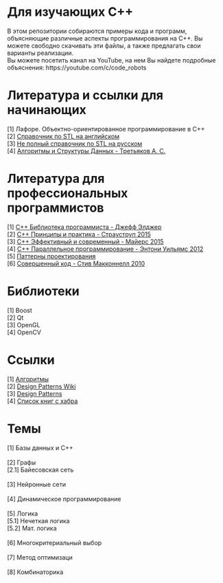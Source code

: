 ﻿<h1>Для изучающих C++</h1>
<p>
В этом репозитории собираются примеры кода и программ, объясняющие различные аспекты программирования на С++. Вы можете свободно скачивать эти файлы, а также предлагать свои варианты реализации.
<br>
Вы можете посетить канал на YouTube, на нем Вы найдете подробные объяснения: https://youtube.com/c/code_robots
</p>
<h1>Литература и ссылки для начинающих</h1>
[1] Лафоре. Объектно-ориентированное программирование в C++ <br>
[2] <a href="http://www.cplusplus.com" target="_blank">Справочник по STL на английском</a><br>
[3] <a href="http://ru.cppreference.com/w/" target="_blank">Не полный справочник по STL на русском</a><br>
[4] <a href="https://github.com/Evgeny-Bukovski/ForStudentsLearningCpp/tree/master/Books" target="_blank">Алгоритмы и Cтруктуры Данных - Третьяков А. С.</a><br>
<h1>Литература для профессиональных программистов</h1>
[1] <a href="https://github.com/Evgeny-Bukovski/ForStudentsLearningCpp/tree/master/Books" target="_blank">C++ Библиотека программиста - Джефф Элджер</a><br>
[2] <a href="https://github.com/Evgeny-Bukovski/ForStudentsLearningCpp/tree/master/Books" target="_blank">C++ Принципы и практика - Страуструп 2015</a><br>
[3] <a href="https://github.com/Evgeny-Bukovski/ForStudentsLearningCpp/tree/master/Books" target="_blank">C++ Эффективный и современный - Майерс 2015</a><br>
[4] <a href="https://github.com/Evgeny-Bukovski/ForStudentsLearningCpp/tree/master/Books" target="_blank">C++ Параллельное программирование - Энтони Уильямс 2012</a><br>
[5] <a href="https://github.com/Evgeny-Bukovski/ForStudentsLearningCpp/tree/master/Books" target="_blank">Паттерны проектирования</a><br>
[6] <a href="https://github.com/Evgeny-Bukovski/ForStudentsLearningCpp/tree/master/Books" target="_blank">Совершенный код - Стив Макконнелл 2010</a><br>
<h1>Библиотеки</h1>
[1] Boost<br>
[2] Qt<br>
[3] OpenGL<br>
[4] OpenCV<br>
<h1>Ссылки</h1>
[1] <a href="http://kvodo.ru/category/algorithms" target="_blank">Алгоритмы</a><br>
[2] <a href="https://ru.wikipedia.org/wiki/Design_Patterns" target="_blank">Design Patterns Wiki</a><br>
[3] <a href="https://sourcemaking.com/design_patterns" target="_blank">Design Patterns</a><br>
[4] <a href="https://habrahabr.ru/company/mailru/blog/265103/" target="_blank">Список книг с хабра</a><br>
<h1>Темы</h1>
[1] Базы данных и C++<br>
<br>
[2] Графы<br>
  [2.1] Байесовская сеть<br>
  <br>
[3] Нейронные сети <br>
<br>
[4] Динамическое программирование <br>
<br>
[5] Логика <br>
  [5.1] Нечеткая логика <br>
  [5.2] Мат. логика <br>
  <br>
[6] Многокритериальный выбор <br>
<br>
[7] Метод оптимизаци<br>
<br>
[8] Комбинаторика